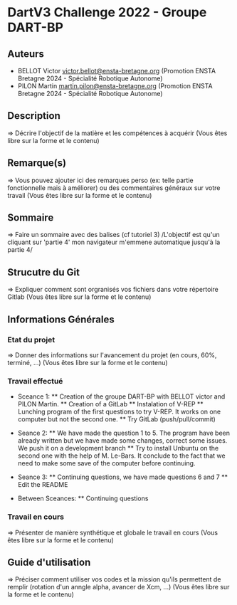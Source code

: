 # DartV3 Challenge 2022 - Groupe DART-BP

## Auteurs
- BELLOT Victor <victor.bellot@ensta-bretagne.org> (Promotion ENSTA Bretagne 2024 - Spécialité Robotique Autonome)
- PILON Martin <martin.pilon@ensta-bretagne.org> (Promotion ENSTA Bretagne 2024 - Spécialité Robotique Autonome)

## Description
=> Décrire l'objectif de la matière et les compétences à acquérir (Vous êtes libre sur la forme et le contenu)

## Remarque(s)
=> Vous pouvez ajouter ici des remarques perso (ex: telle partie fonctionnelle mais à améliorer) ou des commentaires généraux sur votre travail (Vous êtes libre sur la forme et le contenu)

## Sommaire
=> Faire un sommaire avec des balises (cf tutoriel 3)
/L'objectif est qu'un cliquant sur 'partie 4' mon navigateur m'emmene automatique jusqu'à la partie 4/

## Strucutre du Git
=> Expliquer comment sont orgranisés vos fichiers dans votre répertoire Gitlab (Vous êtes libre sur la forme et le contenu)

## Informations Générales

### Etat du projet
=> Donner des informations sur l'avancement du projet (en cours, 60%, terminé, ...) (Vous êtes libre sur la forme et le contenu)

### Travail effectué
* Sceance 1:
** Creation of the groupe DART-BP with BELLOT victor and PILON Martin.
** Creation of a GitLab
** Instalation of V-REP
** Lunching program of the first questions to try V-REP. It works on one computer but not the second one. 
** Try GitLab (push/pull/commit)

* Seance 2:
** We have made the question 1 to 5. The program have been already written but we have made some changes, correct some issues. We push it on a development branch
** Try to install Unbuntu on the second one with the help of M. Le-Bars. It conclude to the fact that we need to make some save of the computer before continuing.

* Seance 3:
** Continuing questions, we have made questions 6 and 7
** Edit the README

* Between Sceances:
** Continuing questions

### Travail en cours
=> Présenter de manière synthétique et globale le travail en cours (Vous êtes libre sur la forme et le contenu)

## Guide d'utilisation
=> Préciser comment utiliser vos codes et la mission qu'ils permettent de remplir (rotation d'un anngle alpha, avancer de Xcm, ...) (Vous êtes libre sur la forme et le contenu)
